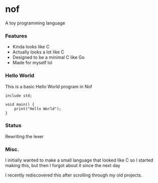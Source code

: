 # nof
A toy programming language

### Features
- Kinda looks like C
- Actually looks a lot like C
- Designed to be a minimal C like Go
- Made for myself lol

### Hello World
This is a basic Hello World program in Nof

```
include std;

void main() {
    print("Hello World");
}
```

### Status

Rewriting the lexer

### Misc.
I initially wanted to make a small language that looked like C so I started making this, but then I forgot about it since the next day

I recently rediscovered this after scrolling through my old projects.